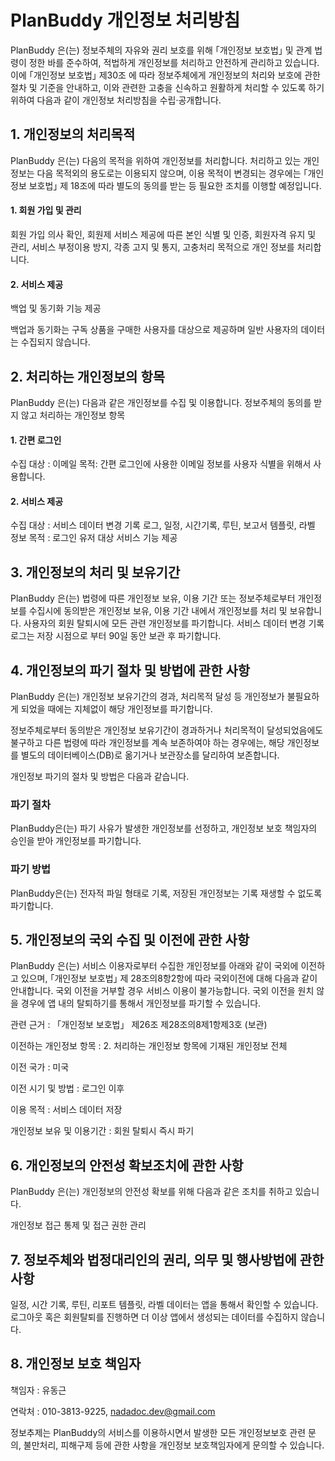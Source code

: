 # PlanBuddy 개인정보 처리방침
PlanBuddy 은(는) 정보주체의 자유와 권리 보호를 위해 ｢개인정보 보호법｣ 및 관계 법령이 정한 바를 준수하여, 적법하게 개인정보를 처리하고 안전하게 관리하고 있습니다. 이에 ｢개인정보 보호법｣ 제30조 에 따라 정보주체에게 개인정보의 처리와 보호에 관한 절차 및 기준을 안내하고, 이와 관련한 고충을 신속하고 원활하게 처리할 수 있도록 하기 위하여 다음과 같이 개인정보 처리방침을 수립·공개합니다.

## 1. 개인정보의 처리목적

PlanBuddy 은(는) 다음의 목적을 위하여 개인정보를 처리합니다. 처리하고 있는 개인정보는 다음 목적외의 용도로는 이용되지 않으며, 이용 목적이 변경되는 경우에는 ｢개인정보 보호법｣ 제 18조에 따라 별도의 동의를 받는 등 필요한 조치를 이행할 예정입니다.

#### 1. 회원 가입 및 관리

회원 가입 의사 확인, 회원제 서비스 제공에 따른 본인 식별 및 인증, 회원자격 유지 및 관리, 서비스 부정이용 방지, 각종 고지 및 통지, 고충처리 목적으로 개인 정보를 처리합니다.

#### 2. 서비스 제공

백업 및 동기화 기능 제공

백업과 동기화는 구독 상품을 구매한 사용자를 대상으로 제공하며 일반 사용자의 데이터는 수집되지 않습니다.

## 2. 처리하는 개인정보의 항목
PlanBuddy 은(는) 다음과 같은 개인정보를 수집 및 이용합니다.
정보주체의 동의를 받지 않고 처리하는 개인정보 항목

#### 1. 간편 로그인
수집 대상 : 이메일
목적: 간편 로그인에 사용한 이메일 정보를 사용자 식별을 위해서 사용합니다.

#### 2. 서비스 제공
수집 대상 : 서비스 데이터 변경 기록 로그, 일정, 시간기록, 루틴, 보고서 템플릿, 라벨 정보
목적 : 로그인 유저 대상 서비스 기능 제공

## 3. 개인정보의 처리 및 보유기간
PlanBuddy 은(는) 법령에 따른 개인정보 보유, 이용 기간 또는 정보주체로부터 개인정보를 수집시에 동의받은 개인정보 보유, 이용 기간 내에서 개인정보를 처리 및 보유합니다. 
사용자의 회원 탈퇴시에 모든 관련 개인정보를 파기합니다. 
서비스 데이터 변경 기록 로그는 저장 시점으로 부터 90일 동안 보관 후 파기합니다.

## 4. 개인정보의 파기 절차 및 방법에 관한 사항
PlanBuddy 은(는) 개인정보 보유기간의 경과, 처리목적 달성 등 개인정보가 불필요하게 되었을 때에는 지체없이 해당 개인정보를 파기합니다.

정보주체로부터 동의받은 개인정보 보유기간이 경과하거나 처리목적이 달성되었음에도 불구하고 다른 법령에 따라 개인정보를 계속 보존하여야 하는 경우에는, 해당 개인정보를 별도의 데이터베이스(DB)로 옮기거나 보관장소를 달리하여 보존합니다.

개인정보 파기의 절차 및 방법은 다음과 같습니다.

### 파기 절차

PlanBuddy은(는) 파기 사유가 발생한 개인정보를 선정하고, 개인정보 보호 책임자의 승인을 받아 개인정보를 파기합니다.

### 파기 방법

PlanBuddy은(는) 전자적 파일 형태로 기록, 저장된 개인정보는 기록 재생할 수 없도록 파기합니다.

## 5. 개인정보의 국외 수집 및 이전에 관한 사항
PlanBuddy 은(는) 서비스 이용자로부터 수집한 개인정보를 아래와 같이 국외에 이전하고 있으며, 
｢개인정보 보호법｣ 제 28조의8항2항에 따라 국외이전에 대해 다음과 같이 안내합니다.
국외 이전을 거부할 경우 서비스 이용이 불가능합니다. 국외 이전을 원치 않을 경우에 앱 내의 탈퇴하기를 통해서 개인정보를 파기할 수 있습니다.

관련 근거 : 「개인정보 보호법」 제26조 제28조의8제1항제3호 (보관)

이전하는 개인정보 항목 : 2. 처리하는 개인정보 항목에 기재된 개인정보 전체

이전 국가 : 미국

이전 시기 및 방법 : 로그인 이후

이용 목적 : 서비스 데이터 저장

개인정보 보유 및 이용기간 : 회원 탈퇴시 즉시 파기


## 6. 개인정보의 안전성 확보조치에 관한 사항
PlanBuddy 은(는) 개인정보의 안전성 확보를 위해 다음과 같은 조치를 취하고 있습니다.

개인정보 접근 통제 및 접근 권한 관리

## 7. 정보주체와 법정대리인의 권리, 의무 및 행사방법에 관한 사항

일정, 시간 기록, 루틴, 리포트 템플릿, 라벨 데이터는 앱을 통해서 확인할 수 있습니다.
로그아웃 혹은 회원탈퇴를 진행하면 더 이상 앱에서 생성되는 데이터를 수집하지 않습니다.

## 8. 개인정보 보호 책임자

책임자 : 유동근 

연락처 :  010-3813-9225, nadadoc.dev@gmail.com 

정보추제는 PlanBuddy의 서비스를 이용하시면서 발생한 모든 개인정보보호 관련 문의, 불만처리, 피해구제 등에 관한 사항을 개인정보 보호책임자에게 문의할 수 있습니다.